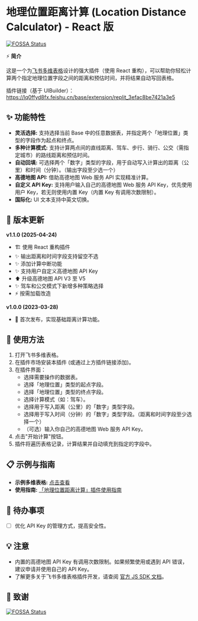 # 地理位置距离计算 (Location Distance Calculator) - React 版

[![FOSSA Status](https://app.fossa.com/api/projects/git%2Bgithub.com%2FVinfall%2Flocation-distance-calculator-react.svg?type=shield)](https://app.fossa.com/projects/git%2Bgithub.com%2FVinfall%2Flocation-distance-calculator-react?ref=badge_shield)

⚡️ **简介**

这是一个为[飞书多维表格](https://feishu.cn/product/base)设计的强大插件（使用 React 重构），可以帮助你轻松计算两个指定地理位置字段之间的距离和预估时间，并将结果自动写回表格。

插件链接（基于 UIBuilder）：https://lq0ffyd8fx.feishu.cn/base/extension/replit_3efac8be7421a3e5

## ✨ 功能特性

- **灵活选择:** 支持选择当前 Base 中的任意数据表，并指定两个「地理位置」类型的字段作为起点和终点。
- **多种计算模式:** 支持计算两点间的直线距离、驾车、步行、骑行、公交（需指定城市）的路线距离和预估时间。
- **自动回填:** 可选择两个「数字」类型的字段，用于自动写入计算出的距离（公里）和时间（分钟）。（输出字段至少选一个）
- **高德地图 API:** 借助高德地图 Web 服务 API 实现精准计算。
- **自定义 API Key:** 支持用户输入自己的高德地图 Web 服务 API Key，优先使用用户 Key，若无则使用内置 Key（内置 Key 有调用次数限制）。
- **国际化:** UI 文本支持中英文切换。

## 📅 版本更新

**v1.1.0 (2025-04-24)**

- 🏗️ 使用 React 重构插件
- ✨ 输出距离和时间字段支持留空不选
- ✨ 添加计算中断功能
- ✨ 支持用户自定义高德地图 API Key
- ⬆️ 升级高德地图 API V3 至 V5
- ✨ 驾车和公交模式下新增多种策略选择
- ⚡️ 按需加载改造

**v1.0.0 (2023-03-28)**

- 🎉 首次发布，实现基础距离计算功能。

## 🚀 使用方法

1.  打开飞书多维表格。
2.  在插件市场安装本插件 (或通过上方插件链接添加)。
3.  在插件界面：
    - 选择需要操作的数据表。
    - 选择「地理位置」类型的起点字段。
    - 选择「地理位置」类型的终点字段。
    - 选择计算模式（如：驾车）。
    - 选择用于写入距离（公里）的「数字」类型字段。
    - 选择用于写入时间（分钟）的「数字」类型字段。（距离和时间字段至少选择一个）
    - （可选）输入你自己的高德地图 Web 服务 API Key。
4.  点击"开始计算"按钮。
5.  插件将遍历表格记录，计算结果并自动填充到指定的字段中。

## 📋 示例与指南

- **示例多维表格:** [点击查看](https://lq0ffyd8fx.feishu.cn/base/HXBtbSS8zaERQ2svkfHcf2RsnTb?table=tblCe0djHFc8Kwen&view=vewHR920NB)
- **使用指南:** [「地理位置距离计算」插件使用指南](https://fexakcngwi.feishu.cn/docx/TDb1dc7uIoD4IXx0QYHcn7yQnxb)

## 📝 待办事项

- [ ] 优化 API Key 的管理方式，提高安全性。

## 💡 注意

- 内置的高德地图 API Key 有调用次数限制。如果频繁使用或遇到 API 错误，建议申请并使用自己的 API Key。
- 了解更多关于飞书多维表格插件开发，请查阅 [官方 JS SDK 文档](https://lark-base-team.github.io/js-sdk-docs/zh/)。

## 🙏 致谢

[![FOSSA Status](https://app.fossa.com/api/projects/git%2Bgithub.com%2FVinfall%2Flocation-distance-calculator-react.svg?type=large)](https://app.fossa.com/projects/git%2Bgithub.com%2FVinfall%2Flocation-distance-calculator-react?ref=badge_large)

